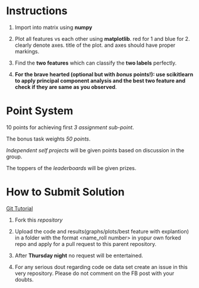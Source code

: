 # Instructions

1. Import into matrix using **numpy**

2. Plot all features vs each other using **matplotlib**. red for 1 and blue for 2. clearly denote axes. title of the plot. and axes should have proper markings.

3. Find the **two features** which can classify the **two labels** perfectly.

4. **For the brave hearted (optional but with *bonus* points!): use scikitlearn to apply principal component analysis and the best two feature and check if they are same as you observed**. 

# Point System

10 points for achieving first *3 assignment sub-point*.

The bonus task weights *50 points*.

*Independent self projects* will be given points based on discussion in the group.

The toppers of the *leaderboards* will be given prizes.

# How to Submit Solution
[Git Tutorial](https://www.learnenough.com/git-tutorial)

1. Fork this *repository*

2. Upload the code and results(graphs/plots/best feature with explantion) in a folder with the format <name_roll number> in yopur own forked repo and apply for a pull request to this parent repository.

3. After **Thursday night** no request will be entertained.

4. For any serious dout regarding code oe data set create an issue in this very repository. Please do not comment on the FB post with your doubts.
